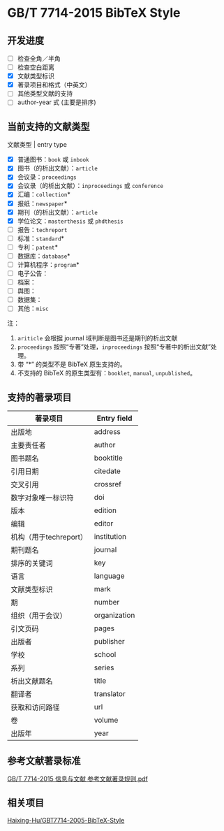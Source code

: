 # GB/T 7714-2015 BibTeX Style

## 开发进度

- [ ] 检查全角／半角
- [ ] 检查空白距离
- [x] 文献类型标识
- [x] 著录项目和格式（中英文）
- [ ] 其他类型文献的支持
- [ ] author-year 式 (主要是排序)

## 当前支持的文献类型

文献类型 | entry type

- [x] 普通图书：`book` 或 `inbook`
- [x] 图书（的析出文献）：`article`
- [x] 会议录：`proceedings`
- [x] 会议录（的析出文献）：`inproceedings` 或 `conference`
- [x] 汇编：`collection`*
- [x] 报纸：`newspaper`*
- [x] 期刊（的析出文献）：`article`
- [x] 学位论文：`masterthesis` 或 `phdthesis`
- [ ] 报告：`techreport`
- [ ] 标准：`standard`*
- [ ] 专利：`patent`*
- [ ] 数据库：`database`*
- [ ] 计算机程序：`program`*
- [ ] 电子公告：
- [ ] 档案：
- [ ] 舆图：
- [ ] 数据集：
- [ ] 其他：`misc`

注：
1. `ariticle` 会根据 journal 域判断是图书还是期刊的析出文献
2. `proceedings` 按照“专著”处理，`inproceedings` 按照“专著中的析出文献”处理。
3. 带 “*” 的类型不是 BibTeX 原生支持的。
4. 不支持的 BibTeX 的原生类型有：`booklet`, `manual`, `unpublished`。

## 支持的著录项目

著录项目 | Entry field
---|---
出版地 | address
主要责任者 | author
图书题名 | booktitle
引用日期 | citedate
交叉引用 | crossref
数字对象唯一标识符 | doi
版本 | edition
编辑 | editor
机构（用于techreport） | institution
期刊题名 | journal
排序的关键词 | key
语言 | language
文献类型标识 | mark
期 | number
组织（用于会议） | organization
引文页码 | pages
出版者 | publisher
学校 | school
系列 | series
析出文献题名 | title
翻译者 | translator
获取和访问路径 | url
卷 | volume
出版年 | year


## 参考文献著录标准

[GB/T 7714-2015 信息与文献 参考文献著录规则.pdf](https://github.com/Haixing-Hu/GBT7714-2005-BibTeX-Style/files/153951/GBT.7714-2015.pdf)


## 相关项目

[Haixing-Hu/GBT7714-2005-BibTeX-Style](https://github.com/Haixing-Hu/GBT7714-2005-BibTeX-Style)
